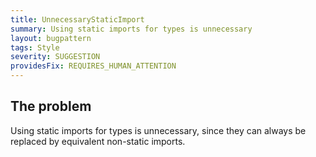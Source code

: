 ```yaml
---
title: UnnecessaryStaticImport
summary: Using static imports for types is unnecessary
layout: bugpattern
tags: Style
severity: SUGGESTION
providesFix: REQUIRES_HUMAN_ATTENTION
---
```


<!--
*** AUTO-GENERATED, DO NOT MODIFY ***
To make changes, edit the @BugPattern annotation or the explanation in docs/bugpattern.
-->

## The problem
Using static imports for types is unnecessary, since they can always be replaced by equivalent non-static imports.

